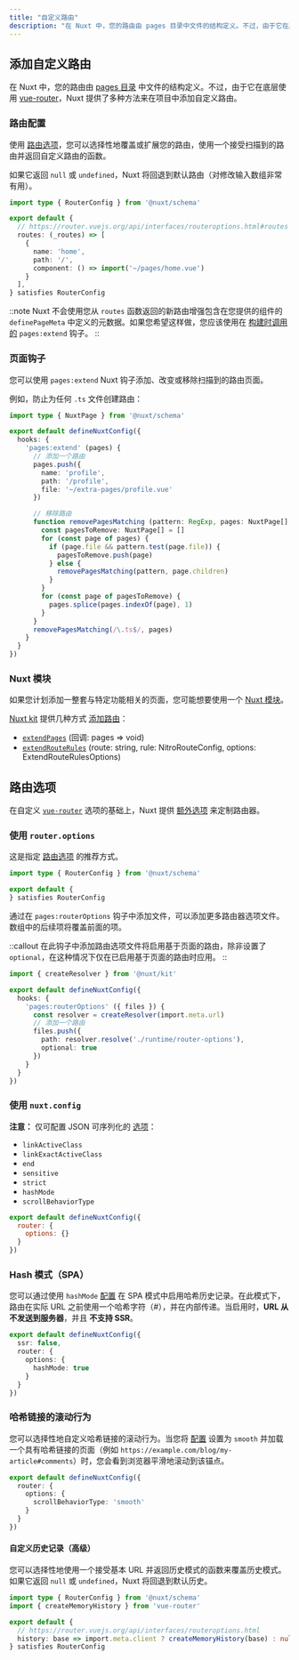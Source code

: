 ```yaml
---
title: "自定义路由"
description: "在 Nuxt 中，您的路由由 pages 目录中文件的结构定义。不过，由于它在底层使用 vue-router，Nuxt 提供了多种方法来在项目中添加自定义路由。"
---
```


## 添加自定义路由

在 Nuxt 中，您的路由由 [pages 目录](/docs/guide/directory-structure/pages) 中文件的结构定义。不过，由于它在底层使用 [vue-router](https://router.vuejs.org)，Nuxt 提供了多种方法来在项目中添加自定义路由。

### 路由配置

使用 [路由选项](/docs/guide/recipes/custom-routing#router-options)，您可以选择性地覆盖或扩展您的路由，使用一个接受扫描到的路由并返回自定义路由的函数。

如果它返回 `null` 或 `undefined`，Nuxt 将回退到默认路由（对修改输入数组非常有用）。

```ts [router.options.ts]
import type { RouterConfig } from '@nuxt/schema'

export default {
  // https://router.vuejs.org/api/interfaces/routeroptions.html#routes
  routes: (_routes) => [
    {
      name: 'home',
      path: '/',
      component: () => import('~/pages/home.vue')
    }
  ],
} satisfies RouterConfig
```

::note
Nuxt 不会使用您从 `routes` 函数返回的新路由增强包含在您提供的组件的 `definePageMeta` 中定义的元数据。如果您希望这样做，您应该使用在 [构建时调用的](/docs/api/advanced/hooks#nuxt-hooks-build-time) `pages:extend` 钩子。
::

### 页面钩子

您可以使用 `pages:extend` Nuxt 钩子添加、改变或移除扫描到的路由页面。

例如，防止为任何 `.ts` 文件创建路由：

```ts [nuxt.config.ts]
import type { NuxtPage } from '@nuxt/schema'

export default defineNuxtConfig({
  hooks: {
    'pages:extend' (pages) {
      // 添加一个路由
      pages.push({
        name: 'profile',
        path: '/profile',
        file: '~/extra-pages/profile.vue'
      })

      // 移除路由
      function removePagesMatching (pattern: RegExp, pages: NuxtPage[] = []) {
        const pagesToRemove: NuxtPage[] = []
        for (const page of pages) {
          if (page.file && pattern.test(page.file)) {
            pagesToRemove.push(page)
          } else {
            removePagesMatching(pattern, page.children)
          }
        }
        for (const page of pagesToRemove) {
          pages.splice(pages.indexOf(page), 1)
        }
      }
      removePagesMatching(/\.ts$/, pages)
    }
  }
})
```

### Nuxt 模块

如果您计划添加一整套与特定功能相关的页面，您可能想要使用一个 [Nuxt 模块](/modules)。

[Nuxt kit](/docs/guide/going-further/kit) 提供几种方式 [添加路由](/docs/api/kit/pages)：
- [`extendPages`](/docs/api/kit/pages#extendpages) (回调: pages => void)
- [`extendRouteRules`](/docs/api/kit/pages#extendrouterules) (route: string, rule: NitroRouteConfig, options: ExtendRouteRulesOptions)

## 路由选项

在自定义 [`vue-router`](https://router.vuejs.org/api/interfaces/routeroptions.html) 选项的基础上，Nuxt 提供 [额外选项](/docs/api/nuxt-config#router) 来定制路由器。

### 使用 `router.options`

这是指定 [路由选项](/docs/api/nuxt-config#router) 的推荐方式。

```ts [router.options.ts]
import type { RouterConfig } from '@nuxt/schema'

export default {
} satisfies RouterConfig
```

通过在 `pages:routerOptions` 钩子中添加文件，可以添加更多路由器选项文件。数组中的后续项将覆盖前面的项。

::callout
在此钩子中添加路由选项文件将启用基于页面的路由，除非设置了 `optional`，在这种情况下仅在已启用基于页面的路由时应用。
::

```ts [nuxt.config.ts]
import { createResolver } from '@nuxt/kit'

export default defineNuxtConfig({
  hooks: {
    'pages:routerOptions' ({ files }) {
      const resolver = createResolver(import.meta.url)
      // 添加一个路由
      files.push({
        path: resolver.resolve('./runtime/router-options'),
        optional: true
      })
    }
  }
})
```

### 使用 `nuxt.config`

**注意：** 仅可配置 JSON 可序列化的 [选项](/docs/api/nuxt-config#router)：

- `linkActiveClass`
- `linkExactActiveClass`
- `end`
- `sensitive`
- `strict`
- `hashMode`
- `scrollBehaviorType`

```js [nuxt.config]
export default defineNuxtConfig({
  router: {
    options: {}
  }
})
```

### Hash 模式（SPA）

您可以通过使用 `hashMode` [配置](/docs/api/nuxt-config#router) 在 SPA 模式中启用哈希历史记录。在此模式下，路由在实际 URL 之前使用一个哈希字符（#），并在内部传递。当启用时，**URL 从不发送到服务器**，并且 **不支持 SSR**。

```ts [nuxt.config.ts]
export default defineNuxtConfig({
  ssr: false,
  router: {
    options: {
      hashMode: true
    }
  }
})
```

### 哈希链接的滚动行为

您可以选择性地自定义哈希链接的滚动行为。当您将 [配置](/docs/api/nuxt-config#router) 设置为 `smooth` 并加载一个具有哈希链接的页面（例如 `https://example.com/blog/my-article#comments`）时，您会看到浏览器平滑地滚动到该锚点。

```ts [nuxt.config.ts]
export default defineNuxtConfig({
  router: {
    options: {
      scrollBehaviorType: 'smooth'
    }
  }
})
```

#### 自定义历史记录（高级）

您可以选择性地使用一个接受基本 URL 并返回历史模式的函数来覆盖历史模式。如果它返回 `null` 或 `undefined`，Nuxt 将回退到默认历史。

```ts [router.options.ts]
import type { RouterConfig } from '@nuxt/schema'
import { createMemoryHistory } from 'vue-router'

export default {
  // https://router.vuejs.org/api/interfaces/routeroptions.html
  history: base => import.meta.client ? createMemoryHistory(base) : null /* default */
} satisfies RouterConfig
```
